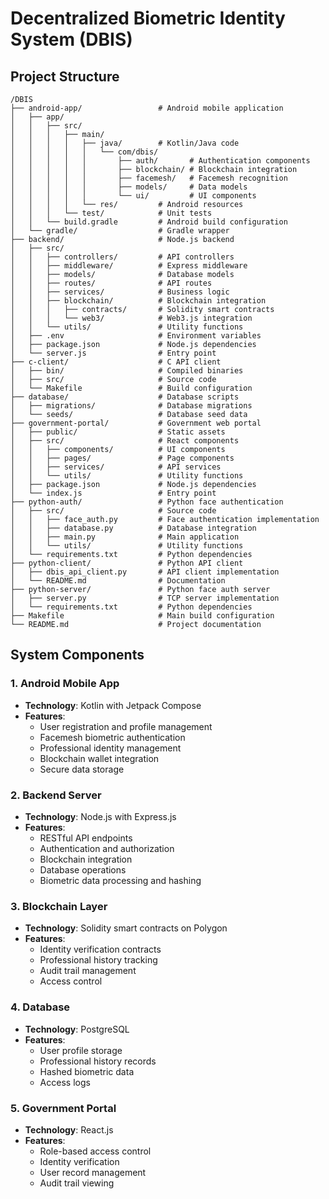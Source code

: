 # Decentralized Biometric Identity System (DBIS)

## Project Structure

```
/DBIS
├── android-app/                 # Android mobile application
│   ├── app/
│   │   ├── src/
│   │   │   ├── main/
│   │   │   │   ├── java/        # Kotlin/Java code
│   │   │   │   │   └── com/dbis/
│   │   │   │   │       ├── auth/       # Authentication components
│   │   │   │   │       ├── blockchain/ # Blockchain integration
│   │   │   │   │       ├── facemesh/   # Facemesh recognition
│   │   │   │   │       ├── models/     # Data models
│   │   │   │   │       └── ui/         # UI components
│   │   │   │   └── res/         # Android resources
│   │   │   └── test/            # Unit tests
│   │   └── build.gradle         # Android build configuration
│   └── gradle/                  # Gradle wrapper
├── backend/                     # Node.js backend
│   ├── src/
│   │   ├── controllers/         # API controllers
│   │   ├── middleware/          # Express middleware
│   │   ├── models/              # Database models
│   │   ├── routes/              # API routes
│   │   ├── services/            # Business logic
│   │   ├── blockchain/          # Blockchain integration
│   │   │   ├── contracts/       # Solidity smart contracts
│   │   │   └── web3/            # Web3.js integration
│   │   └── utils/               # Utility functions
│   ├── .env                     # Environment variables
│   ├── package.json             # Node.js dependencies
│   └── server.js                # Entry point
├── c-client/                    # C API client
│   ├── bin/                     # Compiled binaries
│   ├── src/                     # Source code
│   └── Makefile                 # Build configuration
├── database/                    # Database scripts
│   ├── migrations/              # Database migrations
│   └── seeds/                   # Database seed data
├── government-portal/           # Government web portal
│   ├── public/                  # Static assets
│   ├── src/                     # React components
│   │   ├── components/          # UI components
│   │   ├── pages/               # Page components
│   │   ├── services/            # API services
│   │   └── utils/               # Utility functions
│   ├── package.json             # Node.js dependencies
│   └── index.js                 # Entry point
├── python-auth/                 # Python face authentication
│   ├── src/                     # Source code
│   │   ├── face_auth.py         # Face authentication implementation
│   │   ├── database.py          # Database integration
│   │   ├── main.py              # Main application
│   │   └── utils/               # Utility functions
│   └── requirements.txt         # Python dependencies
├── python-client/               # Python API client
│   ├── dbis_api_client.py       # API client implementation
│   └── README.md                # Documentation
├── python-server/               # Python face auth server
│   ├── server.py                # TCP server implementation
│   └── requirements.txt         # Python dependencies
├── Makefile                     # Main build configuration
└── README.md                    # Project documentation
```

## System Components

### 1. Android Mobile App
- **Technology**: Kotlin with Jetpack Compose
- **Features**:
  - User registration and profile management
  - Facemesh biometric authentication
  - Professional identity management
  - Blockchain wallet integration
  - Secure data storage

### 2. Backend Server
- **Technology**: Node.js with Express.js
- **Features**:
  - RESTful API endpoints
  - Authentication and authorization
  - Blockchain integration
  - Database operations
  - Biometric data processing and hashing

### 3. Blockchain Layer
- **Technology**: Solidity smart contracts on Polygon
- **Features**:
  - Identity verification contracts
  - Professional history tracking
  - Audit trail management
  - Access control

### 4. Database
- **Technology**: PostgreSQL
- **Features**:
  - User profile storage
  - Professional history records
  - Hashed biometric data
  - Access logs

### 5. Government Portal
- **Technology**: React.js
- **Features**:
  - Role-based access control
  - Identity verification
  - User record management
  - Audit trail viewing

